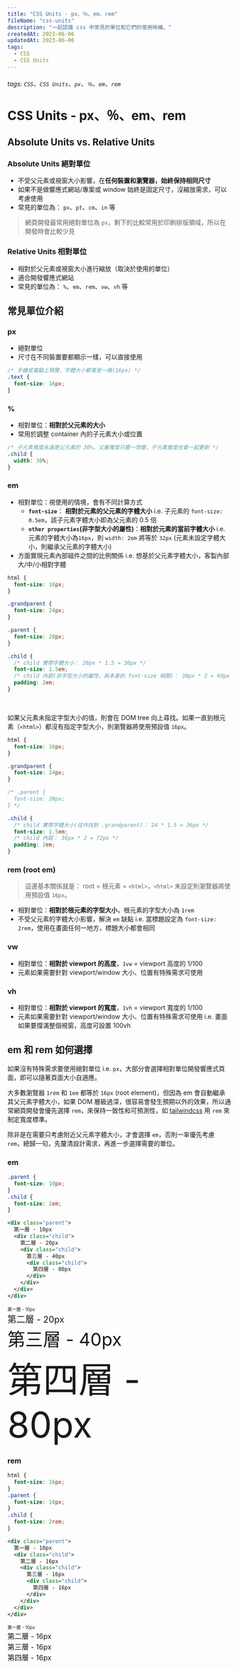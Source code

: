 ```yaml
---
title: "CSS Units - px、％、em、rem"
fileName: "css-units"
description: "一起認識 css 中常見的單位和它們的使用時機。"
createdAt: 2023-06-06
updatedAt: 2023-06-06
tags:
  - CSS
  - CSS Units
---
```


###### tags: `CSS`、`CSS Units`、`px`、`％`、`em`、`rem`

# CSS Units - px、％、em、rem

## Absolute Units vs. Relative Units

### Absolute Units 絕對單位

- 不受父元素或視窗大小影響，在**任何裝置和瀏覽器，始終保持相同尺寸**
- 如果不是做響應式網站/專案或 window 始終是固定尺寸，沒縮放需求，可以考慮使用
- 常見的單位為： `px`、`pt`、`cm`、`in` 等

> 網頁開發最常用絕對單位為 `px`，剩下的比較常用於印刷排版領域，所以在開發時會比較少見

### Relative Units 相對單位

- 相對於父元素或視窗大小進行縮放（取決於使用的單位）
- 適合開發響應式網站
- 常見的單位為： `%`、`em`、`rem`、`vw`、`vh` 等

## 常見單位介紹

### px

- 絕對單位
- 尺寸在不同裝置要都顯示一樣，可以直接使用

```css
/* 手機或電腦上預覽，字體大小都會是一樣(16px) */
.text {
  font-size: 16px;
}
```

### %

- 相對單位：**相對於父元素的大小**
- 常用於調整 container 內的子元素大小或位置

```css
/* 子元素寬度永遠是父元素的 30%，父層寬度只要一改變，子元素寬度也會一起更新 */
.child {
  width: 30%;
}
```

### em

- 相對單位：視使用的情境，會有不同計算方式
  - **`font-size`**： **相對於元素的父元素的字體大小**
    i.e. 子元素的 `font-size: 0.5em`，該子元素字體大小即為父元素的 0.5 倍
  - **`other properties`(非字型大小的屬性)**：**相對於元素的當前字體大小**
    i.e. 元素的字體大小為`16px`，則 `width: 2em` 將等於 `32px` (元素未設定字體大小，則繼承父元素的字體大小)
- 方面實現元素內部組件之間的比例關係
  i.e. 想基於父元素字體大小，客製內部大/中/小相對字體

```css
html {
  font-size: 16px;
}

.grandparent {
  font-size: 24px;
}

.parent {
  font-size: 20px;
}

.child {
  /* child 實際字體大小： 20px * 1.5 = 30px */
  font-size: 1.5em;
  /* child 內距(非字型大小的屬性，與本身的 font-size 相關)： 30px * 2 = 60px */
  padding: 2em;
}
```

<br/>

如果父元素未指定字型大小的值，則會在 DOM tree 向上尋找。如果一直到根元素（`<html>`）都沒有指定字型大小，則瀏覽器將使用預設值 `16px`。

```css
html {
  font-size: 16px;
}

.grandparent {
  font-size: 24px;
}

/* .parent {
  font-size: 20px;
} */

.child {
  /* child 實際字體大小(往外找到 .grandparent)： 24 * 1.5 = 36px */
  font-size: 1.5em;
  /* child 內距： 36px * 2 = 72px */
  padding: 2em;
}
```

### rem (root em)

> 這邊基本關係就是： root = 根元素 = `<html>`，`<html>` 未設定則瀏覽器將使用預設值 `16px`。

- 相對單位：**相對於根元素的字型大小**，根元素的字型大小為 `1rem`
- 不受父元素的字體大小影響，解決 `em` 缺點
  i.e. 當標題設定為 `font-size: 2rem`，使用在畫面任何一地方，標題大小都會相同

### vw

- 相對單位：**相對於 viewport 的高度**，`1vw` = viewport 高度的 1/100
- 元素如果需要針對 viewport/window 大小、位置有特殊需求可使用

### vh

- 相對單位：**相對於 viewport 的寬度**，`1vh` = viewport 寬度的 1/100
- 元素如果需要針對 viewport/window 大小、位置有特殊需求可使用
  i.e. 畫面如果要撐滿整個視窗，高度可設置 100vh

## em 和 rem 如何選擇

如果沒有特殊需求要使用絕對單位 i.e. `px`，大部分會選擇相對單位開發響應式頁面，即可以隨著頁面大小自適應。

大多數瀏覽器 `1rem` 和 `1em` 都等於 `16px` (root element)，但因為 em 會自動繼承其父元素字體大小，如果 DOM 層級過深，很容易會發生預期以外的效果，所以通常網頁開發會優先選擇 `rem`，來保持一致性和可預測性，如 [tailwindcss](https://tailwindcss.com/docs/width) 用 `rem` 來制定寬度標準。

除非是在需要只考慮附近父元素字體大小，才會選擇 `em`，否則一率優先考慮 `rem`，總歸一句，先釐清設計需求，再進一步選擇需要的單位。

### em

```css
.parent {
  font-size: 10px;
}
.child {
  font-size: 2em;
}
```

```xml
<div class="parent">
  第一層 - 10px
  <div class="child">
    第二層 - 20px
    <div class="child">
      第三層 - 40px
      <div class="child">
        第四層 - 80px
      </div>
    </div>
  </div>
</div>
```

<div style="font-size: 10px;">
  第一層 - 10px
  <div style="font-size: 2em;">
  第二層 - 20px
    <div style="font-size: 2em;">
   第三層 - 40px
      <div style="font-size: 2em;">
         第四層 - 80px
      </div>
    </div>
  </div>
</div>

### rem

```css
html {
  font-size: 16px;
}
.parent {
  font-size: 10px;
}
.child {
  font-size: 2rem;
}
```

```xml
<div class="parent">
  第一層 - 10px
  <div class="child">
    第二層 - 16px
    <div class="child">
      第三層 - 16px
      <div class="child">
        第四層 - 16px
      </div>
    </div>
  </div>
</div>
```

<div style="font-size: 10px;">
  第一層 - 10px
  <div style="font-size: 16px;">
   第二層 - 16px
    <div style="font-size: 16px;">
     第三層 - 16px
      <div style="font-size: 16px;">
       第四層 - 16px
      </div>
    </div>
  </div>
</div>
